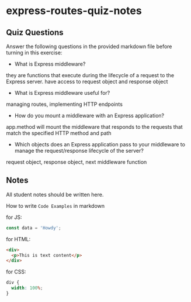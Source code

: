 # express-routes-quiz-notes

## Quiz Questions

Answer the following questions in the provided markdown file before turning in this exercise:

- What is Express middleware?

they are functions that execute during the lifecycle of a request to the Express server.
have access to request object and response object

- What is Express middleware useful for?

managing routes, implementing HTTP endpoints

- How do you mount a middleware with an Express application?

app.method will mount the middleware that responds to the requests that match the specified HTTP method and path

- Which objects does an Express application pass to your middleware to manage the request/response lifecycle of the server?

request object, response object, next middleware function

## Notes

All student notes should be written here.

How to write `Code Examples` in markdown

for JS:

```javascript
const data = 'Howdy';
```

for HTML:

```html
<div>
  <p>This is text content</p>
</div>
```

for CSS:

```css
div {
  width: 100%;
}
```
